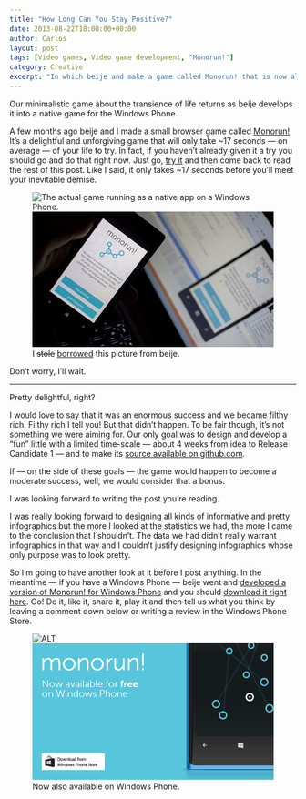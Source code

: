 ```yaml
---
title: "How Long Can You Stay Positive?"
date: 2013-08-22T18:00:00+00:00
author: Carlos
layout: post
tags: [Video games, Video game development, "Monorun!"]
category: Creative
excerpt: "In which beije and make a game called Monorun! that is now also available on Windows Phone."
---
```

Our minimalistic game about the transience of life returns as beije develops it into a native game for the Windows Phone.
 
A few months ago beije and I made a small browser game called <a href="http://monorun.com/" >Monorun!</a> It’s a delightful and unforgiving game that will only take ~17 seconds — on average — of your life to try. In fact, if you haven’t already given it a try you should go and do that right now. Just go, <a href="http://monorun.com/" >try it</a> and then come back to read the rest of this post. Like I said, it only takes ~17 seconds before you’ll meet your inevitable demise.

<figure>
    <img class="js-lazy-load" data-original="/assets/posts/2013/08/i-stole-this-picture-from-benjaminhorn.se_.jpg" alt="The actual game running as a native app on a Windows Phone.">
  <noscript>
    <img src="/assets/posts/2013/08/i-stole-this-picture-from-benjaminhorn.se_.jpg" alt="The actual game running as a native app on a Windows Phone.">
  </noscript>
  <figcaption>I <del>stole</del> <ins>borrowed</ins> this picture from beije.</figcaption>
</figure>

Don’t worry, I’ll wait.

***

Pretty delightful, right?

I would love to say that it was an enormous success and we became filthy rich. Filthy rich I tell you! But that didn’t happen. To be fair though, it’s not something we were aiming for. Our only goal was to design and develop a “fun” little with a limited time-scale — about 4 weeks from idea to Release Candidate 1 — and to make its <a href="https://github.com/beije/monorun" >source available on github.com</a>.

If — on the side of these goals — the game would happen to become a moderate success, well, we would consider that a bonus.

I was looking forward to writing the post you’re reading.

I was really looking forward to designing all kinds of informative and pretty infographics but the more I looked at the statistics we had, the more I came to the conclusion that I shouldn’t. The data we had didn’t really warrant infographics in that way and I couldn’t justify designing infographics whose only purpose was to look pretty.

So I’m going to have another look at it before I post anything. In the meantime — if you have a Windows Phone — beije went and <a href="http://www.benjaminhorn.se/code/monorun-for-windows-phone/" >developed a version of Monorun! for Windows Phone</a> and you should <a href="http://www.windowsphone.com/en-us/store/app/monorun/83ba4853-8797-407f-851a-588217fc5b2d" >download it right here</a>. Go! Do it, like it, share it, play it and then tell us what you think by leaving a comment down below or writing a review in the Windows Phone Store.

<figure>
    <img class="js-lazy-load" data-original="/assets/posts/2013/08/monorun-now-available-on-Windows-Phone.png" alt="ALT">
  <noscript>
    <img src="/assets/posts/2013/08/monorun-now-available-on-Windows-Phone.png" alt="ALT">
  </noscript>
  <figcaption>Now also available on Windows Phone.</figcaption>
</figure>